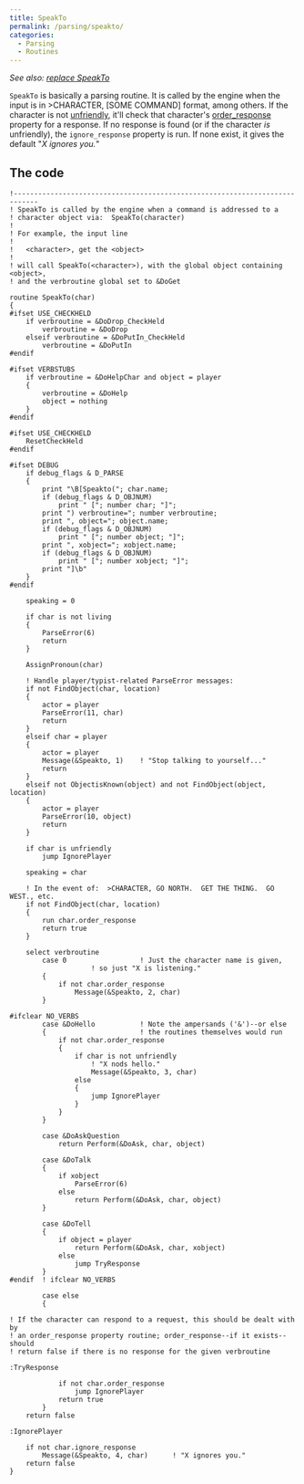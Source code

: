 ```yaml
---
title: SpeakTo
permalink: /parsing/speakto/
categories: 
  - Parsing
  - Routines
---
```


*See also: [replace SpeakTo](/replacements/speakto/)*

`SpeakTo` is basically a parsing routine. It is called by the engine
when the input is in &gt;CHARACTER, \[SOME COMMAND\] format, among
others. If the character is not
[unfriendly](/attributes/), it'll check
that character's [order_response](/property/order_response/) property
for a response. If no response is found (or if the character *is*
unfriendly), the `ignore_response` property is run. If none exist, it
gives the default "*X ignores you.*"

## The code

    !----------------------------------------------------------------------------
    ! SpeakTo is called by the engine when a command is addressed to a
    ! character object via:  SpeakTo(character)
    !
    ! For example, the input line
    !
    !   <character>, get the <object>
    !
    ! will call SpeakTo(<character>), with the global object containing <object>,
    ! and the verbroutine global set to &DoGet

    routine SpeakTo(char)
    {
    #ifset USE_CHECKHELD
        if verbroutine = &DoDrop_CheckHeld
            verbroutine = &DoDrop
        elseif verbroutine = &DoPutIn_CheckHeld
            verbroutine = &DoPutIn
    #endif

    #ifset VERBSTUBS
        if verbroutine = &DoHelpChar and object = player
        {
            verbroutine = &DoHelp
            object = nothing
        }
    #endif

    #ifset USE_CHECKHELD
        ResetCheckHeld
    #endif

    #ifset DEBUG
        if debug_flags & D_PARSE
        {
            print "\B[Speakto("; char.name;
            if (debug_flags & D_OBJNUM)
                print " ["; number char; "]";
            print ") verbroutine="; number verbroutine;
            print ", object="; object.name;
            if (debug_flags & D_OBJNUM)
                print " ["; number object; "]";
            print ", xobject="; xobject.name;
            if (debug_flags & D_OBJNUM)
                print " ["; number xobject; "]";
            print "]\b"
        }
    #endif

        speaking = 0

        if char is not living
        {
            ParseError(6)
            return
        }

        AssignPronoun(char)

        ! Handle player/typist-related ParseError messages:
        if not FindObject(char, location)
        {
            actor = player
            ParseError(11, char)
            return
        }
        elseif char = player
        {
            actor = player
            Message(&Speakto, 1)    ! "Stop talking to yourself..."
            return
        }
        elseif not ObjectisKnown(object) and not FindObject(object, location)
        {
            actor = player
            ParseError(10, object)
            return
        }

        if char is unfriendly
            jump IgnorePlayer

        speaking = char

        ! In the event of:  >CHARACTER, GO NORTH.  GET THE THING.  GO WEST., etc.
        if not FindObject(char, location)
        {
            run char.order_response
            return true
        }

        select verbroutine
            case 0                  ! Just the character name is given,
                        ! so just "X is listening."
            {
                if not char.order_response
                    Message(&Speakto, 2, char)
            }

    #ifclear NO_VERBS
            case &DoHello           ! Note the ampersands ('&')--or else
            {                       ! the routines themselves would run
                if not char.order_response
                {
                    if char is not unfriendly
                        ! "X nods hello."
                        Message(&Speakto, 3, char)
                    else
                    {
                        jump IgnorePlayer
                    }
                }
            }

            case &DoAskQuestion
                return Perform(&DoAsk, char, object)

            case &DoTalk
            {
                if xobject
                    ParseError(6)
                else
                    return Perform(&DoAsk, char, object)
            }

            case &DoTell
            {
                if object = player
                    return Perform(&DoAsk, char, xobject)
                else
                    jump TryResponse
            }
    #endif  ! ifclear NO_VERBS

            case else
            {

    ! If the character can respond to a request, this should be dealt with by
    ! an order_response property routine; order_response--if it exists--should
    ! return false if there is no response for the given verbroutine

    :TryResponse

                if not char.order_response
                    jump IgnorePlayer
                return true
            }
        return false

    :IgnorePlayer

        if not char.ignore_response
            Message(&Speakto, 4, char)      ! "X ignores you."
        return false
    }
